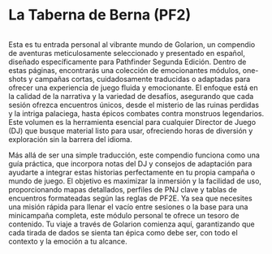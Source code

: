 # La Taberna de Berna (PF2)

<img source="https://github.com/bernardoclon/latabernadeberna/blob/main/Art/logo.png?raw=true">

Esta es tu entrada personal al vibrante mundo de Golarion, un compendio de aventuras meticulosamente seleccionado y presentado en español, diseñado específicamente para Pathfinder Segunda Edición. Dentro de estas páginas, encontrarás una colección de emocionantes módulos, one-shots y campañas cortas, cuidadosamente traducidas o adaptadas para ofrecer una experiencia de juego fluida y emocionante. El enfoque está en la calidad de la narrativa y la variedad de desafíos, asegurando que cada sesión ofrezca encuentros únicos, desde el misterio de las ruinas perdidas y la intriga palaciega, hasta épicos combates contra monstruos legendarios. Este volumen es la herramienta esencial para cualquier Director de Juego (DJ) que busque material listo para usar, ofreciendo horas de diversión y exploración sin la barrera del idioma.

Más allá de ser una simple traducción, este compendio funciona como una guía práctica, que incorpora notas del DJ y consejos de adaptación para ayudarte a integrar estas historias perfectamente en tu propia campaña o mundo de juego. El objetivo es maximizar la inmersión y la facilidad de uso, proporcionando mapas detallados, perfiles de PNJ clave y tablas de encuentros formateadas según las reglas de PF2E. Ya sea que necesites una misión rápida para llenar el vacío entre sesiones o la base para una minicampaña completa, este módulo personal te ofrece un tesoro de contenido. Tu viaje a través de Golarion comienza aquí, garantizando que cada tirada de dados se sienta tan épica como debe ser, con todo el contexto y la emoción a tu alcance.
